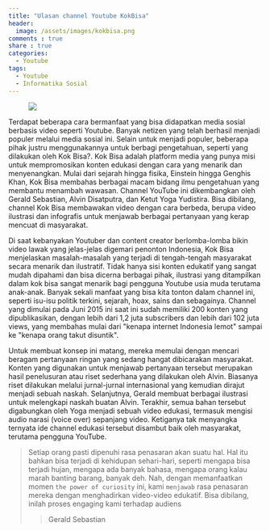 ```yaml
---
title: "Ulasan channel Youtube KokBisa"
header:
  image: /assets/images/kokbisa.png
comments : true
share : true
categories:
  - Youtube
tags:
  - Youtube
  - Informatika Sosial
---
```


<figure>
    <img src="https://kokbisa.id/img/logo/kokbisa-red.webp.png">
</figure>

Terdapat beberapa cara bermanfaat yang bisa didapatkan media sosial berbasis video seperti Youtube. Banyak netizen yang telah berhasil menjadi populer melalui media sosial ini. Selain untuk menjadi populer, beberapa pihak justru menggunakannya untuk berbagi pengetahuan, seperti yang dilakukan oleh Kok Bisa?. Kok Bisa adalah platform media yang punya misi untuk mempromosikan konten edukasi dengan cara yang menarik dan menyenangkan. Mulai dari sejarah hingga fisika, Einstein hingga Genghis Khan, Kok Bisa membahas berbagai macam bidang ilmu pengetahuan yang membantu menambah wawasan. Channel YouTube ini dikembangkan oleh Gerald Sebastian, Alvin Disatputra, dan Ketut Yoga Yudistira. Bisa dibilang, channel Kok Bisa membawakan video dengan cara berbeda, berupa video ilustrasi dan infografis untuk menjawab berbagai pertanyaan yang kerap mencuat di masyarakat. 

Di saat kebanyakan Youtuber dan content creator berlomba-lomba bikin video lawak yang jelas-jelas digemari penonton Indonesia, Kok Bisa menjelaskan masalah-masalah yang terjadi di tengah-tengah masyarakat secara menarik dan ilustratif. Tidak hanya sisi konten edukatif yang sangat mudah dipahami dan bisa dicerna berbagai pihak, ilustrasi yang ditampilkan dalam kok bisa sangat menarik bagi pengguna Youtube usia muda terutama anak-anak. Banyak sekali manfaat yang bisa kita tonton dalam channel ini, seperti isu-isu politik terkini, sejarah, hoax, sains dan sebagainya. Channel yang dimulai pada Juni 2015 ini saat ini sudah memiliki 200 konten yang dipublikasikan, dengan lebih dari 1,2 juta subscribers dan lebih dari 102 juta views, yang membahas mulai dari "kenapa internet Indonesia lemot" sampai ke "kenapa orang takut disuntik".

Untuk membuat konsep ini matang, mereka memulai dengan mencari beragam pertanyaan ringan yang sedang hangat dibicarakan masyarakat. Konten yang digunakan untuk menjawab pertanyaan tersebut merupakan hasil penelusuran atau riset sederhana yang dilakukan oleh Alvin. Biasanya riset dilakukan melalui jurnal-jurnal internasional yang kemudian dirajut menjadi sebuah naskah. Selanjutnya, Gerald membuat berbagai ilustrasi untuk melengkapi naskah buatan Alvin. Terakhir, semua bahan tersebut digabungkan oleh Yoga menjadi sebuah video edukasi, termasuk mengisi audio narasi (voice over) sepanjang video. Ketiganya tak menyangka ternyata ide channel edukasi tersebut disambut baik oleh masyarakat, terutama pengguna YouTube. 

>Setiap orang pasti dipenuhi rasa penasaran akan suatu hal. Hal itu bahkan bisa terjadi di kehidupan sehari-hari, seperti mengapa bisa terjadi hujan, mengapa ada banyak bahasa, mengapa orang kalau marah banting barang, banyak deh. Nah, dengan memanfaatkan momen `the power of curiosity` ini, kami `menjawab` rasa penasaran mereka dengan menghadirkan video-video edukatif. Bisa dibilang, inilah proses engaging kami terhadap audiens
>> Gerald Sebastian
